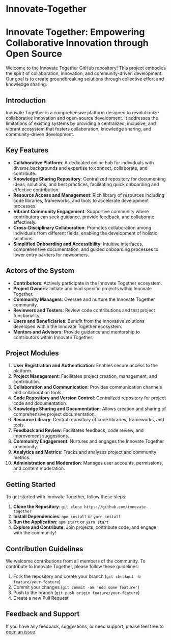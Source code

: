 # Innovate-Together

# Innovate Together: Empowering Collaborative Innovation through Open Source

Welcome to the Innovate Together GitHub repository! This project embodies the spirit of collaboration, innovation, and community-driven development. Our goal is to create groundbreaking solutions through collective effort and knowledge sharing. 

## Introduction

Innovate Together is a comprehensive platform designed to revolutionize collaborative innovation and open-source development. It addresses the limitations of existing systems by providing a centralized, inclusive, and vibrant ecosystem that fosters collaboration, knowledge sharing, and community-driven development.

## Key Features

- **Collaborative Platform**: A dedicated online hub for individuals with diverse backgrounds and expertise to connect, collaborate, and contribute.
- **Knowledge Sharing Repository**: Centralized repository for documenting ideas, solutions, and best practices, facilitating quick onboarding and effective contribution.
- **Resource Access and Management**: Rich library of resources including code libraries, frameworks, and tools to accelerate development processes.
- **Vibrant Community Engagement**: Supportive community where contributors can seek guidance, provide feedback, and collaborate effectively.
- **Cross-Disciplinary Collaboration**: Promotes collaboration among individuals from different fields, enabling the development of holistic solutions.
- **Simplified Onboarding and Accessibility**: Intuitive interfaces, comprehensive documentation, and guided onboarding processes to lower entry barriers for newcomers.

## Actors of the System

- **Contributors**: Actively participate in the Innovate Together ecosystem.
- **Project Owners**: Initiate and lead specific projects within Innovate Together.
- **Community Managers**: Oversee and nurture the Innovate Together community.
- **Reviewers and Testers**: Review code contributions and test project functionality.
- **Users and Beneficiaries**: Benefit from the innovative solutions developed within the Innovate Together ecosystem.
- **Mentors and Advisors**: Provide guidance and mentorship to contributors within Innovate Together.

## Project Modules

1. **User Registration and Authentication**: Enables secure access to the platform.
2. **Project Management**: Facilitates project creation, management, and contribution.
3. **Collaboration and Communication**: Provides communication channels and collaboration tools.
4. **Code Repository and Version Control**: Centralized repository for project code and documentation.
5. **Knowledge Sharing and Documentation**: Allows creation and sharing of comprehensive project documentation.
6. **Resource Library**: Central repository of code libraries, frameworks, and tools.
7. **Feedback and Review**: Facilitates feedback, code review, and improvement suggestions.
8. **Community Engagement**: Nurtures and engages the Innovate Together community.
9. **Analytics and Metrics**: Tracks and analyzes project and community metrics.
10. **Administration and Moderation**: Manages user accounts, permissions, and content moderation.

## Getting Started

To get started with Innovate Together, follow these steps:

1. **Clone the Repository**: `git clone https://github.com/innovate-together`
2. **Install Dependencies**: `npm install` or `yarn install`
3. **Run the Application**: `npm start` or `yarn start`
4. **Explore and Contribute**: Join projects, contribute code, and engage with the community!

## Contribution Guidelines

We welcome contributions from all members of the community. To contribute to Innovate Together, please follow these guidelines:

1. Fork the repository and create your branch (`git checkout -b feature/your-feature`)
2. Commit your changes (`git commit -am 'Add some feature'`)
3. Push to the branch (`git push origin feature/your-feature`)
4. Create a new Pull Request

## Feedback and Support

If you have any feedback, suggestions, or need support, please feel free to [open an issue](https://github.com/innovate-together/issues).
